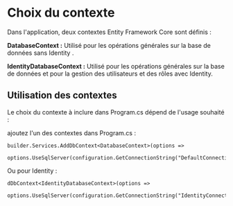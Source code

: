# Choix du contexte

Dans l'application, deux contextes Entity Framework Core sont définis :

**DatabaseContext :** Utilisé pour les opérations générales sur la base de données sans Identity .

**IdentityDatabaseContext :** Utilisé pour les opérations générales sur la base de données et pour la gestion des utilisateurs et des rôles avec Identity.

## Utilisation des contextes

Le choix du contexte à inclure dans Program.cs dépend de l'usage souhaité :

ajoutez l'un des contextes dans Program.cs :

```
builder.Services.AddDbContext<DatabaseContext>(options =>
    options.UseSqlServer(configuration.GetConnectionString("DefaultConnection")));
```

Ou pour Identity :

```
dDbContext<IdentityDatabaseContext>(options =>
    options.UseSqlServer(configuration.GetConnectionString("IdentityConnection")));
```

